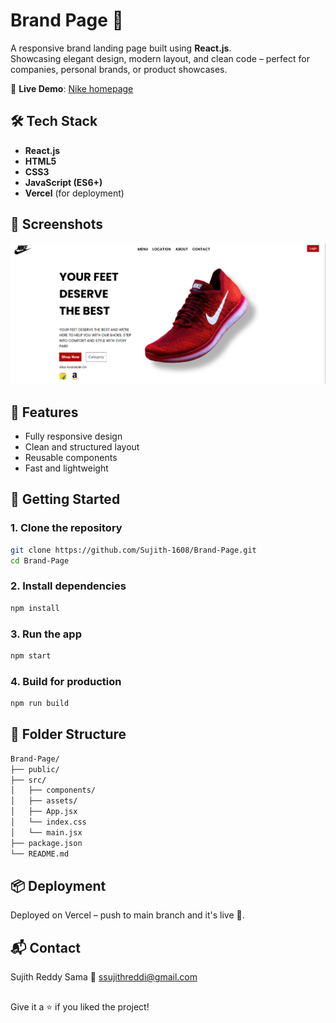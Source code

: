 # Brand Page 🚀

A responsive brand landing page built using **React.js**.  
Showcasing elegant design, modern layout, and clean code – perfect for companies, personal brands, or product showcases.

🔗 **Live Demo**: [Nike homepage](https://brand-page-git-main-sujiths-projects-dd9dbe17.vercel.app/)

## 🛠️ Tech Stack

- **React.js**
- **HTML5**
- **CSS3**
- **JavaScript (ES6+)**
- **Vercel** (for deployment)

## 📸 Screenshots

![Brand Page Screenshot](public/images/homepage.png)

## 🧰 Features

- Fully responsive design
- Clean and structured layout
- Reusable components
- Fast and lightweight

## 🚀 Getting Started

### 1. Clone the repository
```bash
git clone https://github.com/Sujith-1608/Brand-Page.git
cd Brand-Page
```
### 2. Install dependencies
```bash
npm install
```
### 3.  Run the app
```bash
npm start
```
### 4.  Build for production
```bash
npm run build
```

## 📁 Folder Structure
```bash
Brand-Page/
├── public/
├── src/
│   ├── components/
│   ├── assets/
│   ├── App.jsx
│   └── index.css
│   └── main.jsx
├── package.json
└── README.md
```

## 📦 Deployment
Deployed on Vercel – push to main branch and it's live 🚀.

## 📬 Contact
Sujith Reddy Sama
📧 ssujithreddi@gmail.com

##
Give it a ⭐ if you liked the project!
##


